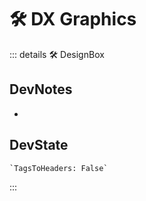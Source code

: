 # 🛠 DX Graphics

::: details 🛠 <dev>DesignBox</dev>

## DevNotes

-

## DevState

```py
`TagsToHeaders: False`
```

:::

